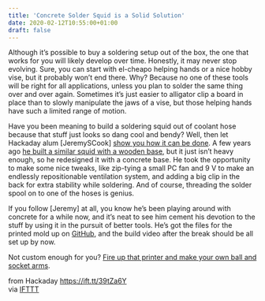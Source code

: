 ```yaml
---
title: 'Concrete Solder Squid is a Solid Solution'
date: 2020-02-12T10:55:00+01:00
draft: false
---
```


Although it’s possible to buy a soldering setup out of the box, the one that works for you will likely develop over time. Honestly, it may never stop evolving. Sure, you can start with el-cheapo helping hands or a nice hobby vise, but it probably won’t end there. Why? Because no one of these tools will be right for all applications, unless you plan to solder the same thing over and over again. Sometimes it’s just easier to alligator clip a board in place than to slowly manipulate the jaws of a vise, but those helping hands have such a limited range of motion.

Have you been meaning to build a soldering squid out of coolant hose because that stuff just looks so dang cool and bendy? Well, then let Hackaday alum \[JeremySCook\] [show you how it can be done](https://www.youtube.com/watch?v=MIIlK7pLdQM). A few years ago [he built a similar squid with a wooden base](https://hackaday.com/2018/03/04/coolant-hoses-retasked-to-lend-a-helping-hand/), but it just isn’t heavy enough, so he redesigned it with a concrete base. He took the opportunity to make some nice tweaks, like zip-tying a small PC fan and 9 V to make an endlessly repositionable ventilation system, and adding a big clip in the back for extra stability while soldering. And of course, threading the solder spool on to one of the hoses is genius.

If you follow \[Jeremy\] at all, you know he’s been playing around with concrete for a while now, and it’s neat to see him cement his devotion to the stuff by using it in the pursuit of better tools. He’s got the files for the printed mold up on [GitHub](https://github.com/JeremySCook/3DP-Concrete/tree/master/solder-squid), and the build video after the break should be all set up by now.

Not custom enough for you? [Fire up that printer and make your own ball and socket arms](https://hackaday.com/2018/02/08/printed-lockable-ball-and-socket-helping-hands-plus/).  

  
  
from Hackaday https://ift.tt/39tZa6Y  
via [IFTTT](https://ifttt.com/?ref=da&site=blogger)